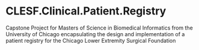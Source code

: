 # CLESF.Clinical.Patient.Registry
Capstone Project for Masters of Science in Biomedical Informatics from the University of Chicago encapsulating the design and implementation of a patient registry for the Chicago Lower Extremity Surgical Foundation
